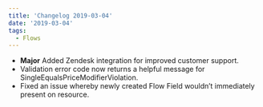 ```yaml
---
title: 'Changelog 2019-03-04'
date: '2019-03-04'
tags:
  - Flows
---
```

- **Major** Added Zendesk integration for improved customer support.
- Validation error code now returns a helpful message for SingleEqualsPriceModifierViolation.
- Fixed an issue whereby newly created Flow Field wouldn’t immediately present on resource.